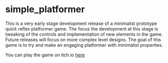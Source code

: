 # simple_platformer
This is a very early stage development release of a minimalist prototype quick reflex platformer game. The focus the development at this stage is tweaking of the controls and implementation of new elements in the game. Future releases will focus on more complex level designs. The goal of this game is to try and make an engaging platformer with minimalist properties.

You can play the game on itch.io [here](https://wrongprizegames.itch.io/untitled-minimalist-platformer)
